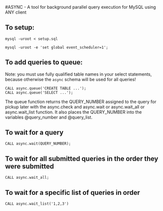 #ASYNC - A tool for background parallel query execution for MySQL using ANY client

## To setup:
```
mysql -uroot < setup.sql
```
```
mysql -uroot -e 'set global event_scheduler=1';
```

## To add queries to queue:

Note: you must use fully qualified table names in your select statements, because otherwise the `async` schema will be used for all queries!
```
CALL async.queue('CREATE TABLE ...');
CALL async.queue('SELECT ...');
```

The queue function returns the QUERY_NUMBER assigned to the query for pickup later with the async.check and async.wait or async.wait_all or async.wait_list function.  It also places the QUERY_NUMBER into the variables @query_number and @query_list.

## To wait for a query
```CALL async.wait(QUERY_NUMBER);```

## To wait for all submitted queries in the order they were submitted
```CALL async.wait_all;```

## To wait for a specific list of queries in order
```CALL async.wait_list('1,2,3')```

